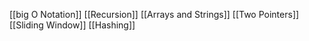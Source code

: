
[[big O Notation]]
[[Recursion]]
[[Arrays and Strings]]
[[Two Pointers]]
[[Sliding Window]]
[[Hashing]]

